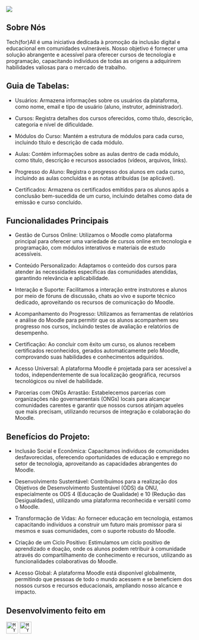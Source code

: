 <img src="REPOSITÓRIO DE BANCO DE DADOS.png">

## Sobre Nós
Tech{for}All é uma iniciativa dedicada à promoção da inclusão digital e educacional em comunidades vulneráveis. Nosso objetivo é fornecer uma solução abrangente e acessível para oferecer cursos de tecnologia e programação, capacitando indivíduos de todas as origens a adquirirem habilidades valiosas para o mercado de trabalho.

## Guia de Tabelas:
- Usuários:
Armazena informações sobre os usuários da plataforma, como nome, email e tipo de usuário (aluno, instrutor, administrador).

- Cursos:
Registra detalhes dos cursos oferecidos, como título, descrição, categoria e nível de dificuldade.

- Módulos do Curso:
Mantém a estrutura de módulos para cada curso, incluindo título e descrição de cada módulo.

- Aulas:
Contém informações sobre as aulas dentro de cada módulo, como título, descrição e recursos associados (vídeos, arquivos, links).

- Progresso do Aluno:
Registra o progresso dos alunos em cada curso, incluindo as aulas concluídas e as notas atribuídas (se aplicável).

- Certificados:
Armazena os certificados emitidos para os alunos após a conclusão bem-sucedida de um curso, incluindo detalhes como data de emissão e curso concluído.

## Funcionalidades Principais

- Gestão de Cursos Online: Utilizamos o Moodle como plataforma principal para oferecer uma variedade de cursos online em tecnologia e programação, com módulos interativos e materiais de estudo acessíveis.

- Conteúdo Personalizado: Adaptamos o conteúdo dos cursos para atender às necessidades específicas das comunidades atendidas, garantindo relevância e aplicabilidade.

- Interação e Suporte: Facilitamos a interação entre instrutores e alunos por meio de fóruns de discussão, chats ao vivo e suporte técnico dedicado, aproveitando os recursos de comunicação do Moodle.

- Acompanhamento do Progresso: Utilizamos as ferramentas de relatórios e análise do Moodle para permitir que os alunos acompanhem seu progresso nos cursos, incluindo testes de avaliação e relatórios de desempenho.

- Certificação: Ao concluir com êxito um curso, os alunos recebem certificados reconhecidos, gerados automaticamente pelo Moodle, comprovando suas habilidades e conhecimentos adquiridos.

- Acesso Universal: A plataforma Moodle é projetada para ser acessível a todos, independentemente de sua localização geográfica, recursos tecnológicos ou nível de habilidade.

- Parcerias com ONGs Arrastão: Estabelecemos parcerias com organizações não governamentais (ONGs) locais para alcançar comunidades carentes e garantir que nossos cursos atinjam aqueles que mais precisam, utilizando recursos de integração e colaboração do Moodle.

## Benefícios do Projeto:

- Inclusão Social e Econômica: Capacitamos indivíduos de comunidades desfavorecidas, oferecendo oportunidades de educação e emprego no setor de tecnologia, aproveitando as capacidades abrangentes do Moodle.

- Desenvolvimento Sustentável: Contribuímos para a realização dos Objetivos de Desenvolvimento Sustentável (ODS) da ONU, especialmente os ODS 4 (Educação de Qualidade) e 10 (Redução das Desigualdades), utilizando uma plataforma reconhecida e versátil como o Moodle.

- Transformação de Vidas: Ao fornecer educação em tecnologia, estamos capacitando indivíduos a construir um futuro mais promissor para si mesmos e suas comunidades, com o suporte robusto do Moodle.

- Criação de um Ciclo Positivo: Estimulamos um ciclo positivo de aprendizado e doação, onde os alunos podem retribuir à comunidade através do compartilhamento de conhecimento e recursos, utilizando as funcionalidades colaborativas do Moodle.

- Acesso Global: A plataforma Moodle está disponível globalmente, permitindo que pessoas de todo o mundo acessem e se beneficiem dos nossos cursos e recursos educacionais, ampliando nosso alcance e impacto.

## Desenvolvimento feito em
<code><img height="32" src="https://img.shields.io/badge/MySQL-005C84?style=for-the-badge&logo=mysql&logoColor=white" alt="MYSQL"/></code>
<code><img height="32" src="https://img.shields.io/badge/MySQL SERVER-005C84?style=for-the-badge&logo=mysql&logoColor=white" alt="MYSQL SERVER"/></code>
